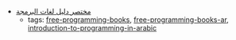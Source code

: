 * [مختصر دليل لغات البرمجة ](https://alyassen.github.io/Brief-guide-to-programming-languages-v1.2.4.pdf)
    * tags: [free-programming-books](../tags/free-programming-books.md), [free-programming-books-ar](../tags/free-programming-books-ar.md), [introduction-to-programming-in-arabic](../tags/introduction-to-programming-in-arabic.md)
